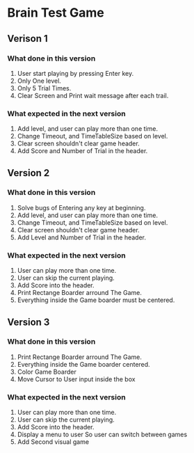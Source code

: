# Brain Test Game

## Verison 1

### What done in this version

1. User start playing by pressing Enter key.
2. Only One level.
3. Only 5 Trial Times.
4. Clear Screen and Print wait message after each trail.

### What expected in the next version

1. Add level, and user can play more than one time.
2. Change Timeout, and TimeTableSize based on level.
3. Clear screen shouldn't clear game header.
4. Add Score and Number of Trial in the header.


## Version 2


### What done in this version
1. Solve bugs of Entering any key at beginning.
1. Add level, and user can play more than one time.
2. Change Timeout, and TimeTableSize based on level.
3. Clear screen shouldn't clear game header.
4. Add Level and Number of Trial in the header.

### What expected in the next version

1. User can play more than one time.
2. User can skip the current playing.
3. Add Score into the header.
4. Print Rectange Boarder arround The Game.
5. Everything inside the Game boarder must be centered.


## Version 3

### What done in this version

1. Print Rectange Boarder arround The Game.
2. Everything inside the Game boarder centered.
3. Color Game Boarder
4. Move Cursor to User input inside the box

### What expected in the next version

1. User can play more than one time.
2. User can skip the current playing.
3. Add Score into the header.
4. Display a menu to user So user can switch between games
5. Add Second visual game
